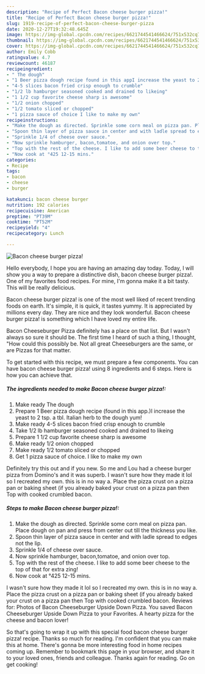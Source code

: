 ```yaml
---
description: "Recipe of Perfect Bacon cheese burger pizza!"
title: "Recipe of Perfect Bacon cheese burger pizza!"
slug: 1919-recipe-of-perfect-bacon-cheese-burger-pizza
date: 2020-12-27T19:32:48.645Z
image: https://img-global.cpcdn.com/recipes/6621744541466624/751x532cq70/bacon-cheese-burger-pizza-recipe-main-photo.jpg
thumbnail: https://img-global.cpcdn.com/recipes/6621744541466624/751x532cq70/bacon-cheese-burger-pizza-recipe-main-photo.jpg
cover: https://img-global.cpcdn.com/recipes/6621744541466624/751x532cq70/bacon-cheese-burger-pizza-recipe-main-photo.jpg
author: Emily Cobb
ratingvalue: 4.7
reviewcount: 46187
recipeingredient:
- " The dough"
- "1 Beer pizza dough recipe found in this appI increase the yeast to 2 tsp a tbl Italian herb to the dough yum"
- "4-5 slices bacon fried crisp enough to crumble"
- "1/2 lb hamburger seasoned cooked and drained to likeing"
- "1 1/2 cup favorite cheese sharp is awesome"
- "1/2 onion chopped"
- "1/2 tomato sliced or chopped"
- "1 pizza sauce of choice I like to make my own"
recipeinstructions:
- "Make the dough as directed. Sprinkle some corn meal on pizza pan. Place dough on pan and press from center out till the thickness you like."
- "Spoon thin layer of pizza sauce in center and with ladle spread to edges not the lip."
- "Sprinkle 1/4 of cheese over sauce."
- "Now sprinkle hamburger, bacon,tomatoe, and onion over top."
- "Top with the rest of the cheese. I like to add some beer cheese to the top of that for extra zing!"
- "Now cook at °425 12-15 mins."
categories:
- Recipe
tags:
- bacon
- cheese
- burger

katakunci: bacon cheese burger 
nutrition: 192 calories
recipecuisine: American
preptime: "PT39M"
cooktime: "PT52M"
recipeyield: "4"
recipecategory: Lunch

---
```



![Bacon cheese burger pizza!](https://img-global.cpcdn.com/recipes/6621744541466624/751x532cq70/bacon-cheese-burger-pizza-recipe-main-photo.jpg)

Hello everybody, I hope you are having an amazing day today. Today, I will show you a way to prepare a distinctive dish, bacon cheese burger pizza!. One of my favorites food recipes. For mine, I'm gonna make it a bit tasty. This will be really delicious.

Bacon cheese burger pizza! is one of the most well liked of recent trending foods on earth. It's simple, it is quick, it tastes yummy. It is appreciated by millions every day. They are nice and they look wonderful. Bacon cheese burger pizza! is something which I have loved my entire life.

Bacon Cheeseburger Pizza definitely has a place on that list. But I wasn&#39;t always so sure it should be. The first time I heard of such a thing, I thought, &#34;How could this possibly be. Not all great Cheeseburgers are the same, or are Pizzas for that matter.


To get started with this recipe, we must prepare a few components. You can have bacon cheese burger pizza! using 8 ingredients and 6 steps. Here is how you can achieve that.

<!--inarticleads1-->

##### The ingredients needed to make Bacon cheese burger pizza!:

1. Make ready  The dough
1. Prepare 1 Beer pizza dough recipe (found in this app.)I increase the yeast to 2 tsp. a tbl. Italian herb to the dough yum!
1. Make ready 4-5 slices bacon fried crisp enough to crumble
1. Take 1/2 lb hamburger seasoned cooked and drained to likeing
1. Prepare 1 1/2 cup favorite cheese sharp is awesome
1. Make ready 1/2 onion chopped
1. Make ready 1/2 tomato sliced or chopped
1. Get 1 pizza sauce of choice. I like to make my own


Definitely try this out and if you new. So me and Lou had a cheese burger pizza from Domino&#39;s and it was superb. I wasn&#39;t sure how they made it lol so I recreated my own. this is in no way a. Place the pizza crust on a pizza pan or baking sheet (if you already baked your crust on a pizza pan then Top with cooked crumbled bacon. 

<!--inarticleads2-->

##### Steps to make Bacon cheese burger pizza!:

1. Make the dough as directed. Sprinkle some corn meal on pizza pan. Place dough on pan and press from center out till the thickness you like.
1. Spoon thin layer of pizza sauce in center and with ladle spread to edges not the lip.
1. Sprinkle 1/4 of cheese over sauce.
1. Now sprinkle hamburger, bacon,tomatoe, and onion over top.
1. Top with the rest of the cheese. I like to add some beer cheese to the top of that for extra zing!
1. Now cook at °425 12-15 mins.


I wasn&#39;t sure how they made it lol so I recreated my own. this is in no way a. Place the pizza crust on a pizza pan or baking sheet (if you already baked your crust on a pizza pan then Top with cooked crumbled bacon. Reviews for: Photos of Bacon Cheeseburger Upside Down Pizza. You saved Bacon Cheeseburger Upside Down Pizza to your Favorites. A hearty pizza for the cheese and bacon lover! 

So that's going to wrap it up with this special food bacon cheese burger pizza! recipe. Thanks so much for reading. I'm confident that you can make this at home. There's gonna be more interesting food in home recipes coming up. Remember to bookmark this page in your browser, and share it to your loved ones, friends and colleague. Thanks again for reading. Go on get cooking!
